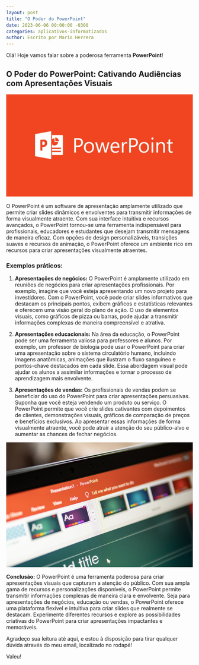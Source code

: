 ```yaml
---
layout: post
title: "O Poder do PowerPoint"
date: 2023-06-06 00:00:00 -0300
categories: aplicativos-informatizados
author: Escrito por Mario Herrera
---
```


Olá! Hoje vamos falar sobre a poderosa ferramenta **PowerPoint**!

## O Poder do PowerPoint: Cativando Audiências com Apresentações Visuais


![](https://github.com/mariopuebla17/blog/blob/main/_images/20230627/powerpoint.jpg?raw=true)

O PowerPoint é um software de apresentação amplamente utilizado que permite criar slides dinâmicos e envolventes para transmitir informações de forma visualmente atraente. Com sua interface intuitiva e recursos avançados, o PowerPoint tornou-se uma ferramenta indispensável para profissionais, educadores e estudantes que desejam transmitir mensagens de maneira eficaz. Com opções de design personalizáveis, transições suaves e recursos de animação, o PowerPoint oferece um ambiente rico em recursos para criar apresentações visualmente atraentes.

### Exemplos práticos:

1. **Apresentações de negócios:** O PowerPoint é amplamente utilizado em reuniões de negócios para criar apresentações profissionais. Por exemplo, imagine que você esteja apresentando um novo projeto para investidores. Com o PowerPoint, você pode criar slides informativos que destacam os principais pontos, exibem gráficos e estatísticas relevantes e oferecem uma visão geral do plano de ação. O uso de elementos visuais, como gráficos de pizza ou barras, pode ajudar a transmitir informações complexas de maneira compreensível e atrativa.

2. **Apresentações educacionais:** Na área da educação, o PowerPoint pode ser uma ferramenta valiosa para professores e alunos. Por exemplo, um professor de biologia pode usar o PowerPoint para criar uma apresentação sobre o sistema circulatório humano, incluindo imagens anatômicas, animações que ilustram o fluxo sanguíneo e pontos-chave destacados em cada slide. Essa abordagem visual pode ajudar os alunos a assimilar informações e tornar o processo de aprendizagem mais envolvente.

3. **Apresentações de vendas:** Os profissionais de vendas podem se beneficiar do uso do PowerPoint para criar apresentações persuasivas. Suponha que você esteja vendendo um produto ou serviço. O PowerPoint permite que você crie slides cativantes com depoimentos de clientes, demonstrações visuais, gráficos de comparação de preços e benefícios exclusivos. Ao apresentar essas informações de forma visualmente atraente, você pode atrair a atenção do seu público-alvo e aumentar as chances de fechar negócios.

![](https://github.com/mariopuebla17/blog/blob/main/_images/20230627/microsoft-power-point.jpg?raw=true)

**Conclusão:** O PowerPoint é uma ferramenta poderosa para criar apresentações visuais que capturam a atenção do público. Com sua ampla gama de recursos e personalizações disponíveis, o PowerPoint permite transmitir informações complexas de maneira clara e envolvente. Seja para apresentações de negócios, educação ou vendas, o PowerPoint oferece uma plataforma flexível e intuitiva para criar slides que realmente se destacam. Experimente diferentes recursos e explore as possibilidades criativas do PowerPoint para criar apresentações impactantes e memoráveis.

Agradeço sua leitura até aqui, e estou à disposição para tirar qualquer dúvida através do meu email, localizado no rodapé!

Valeu!